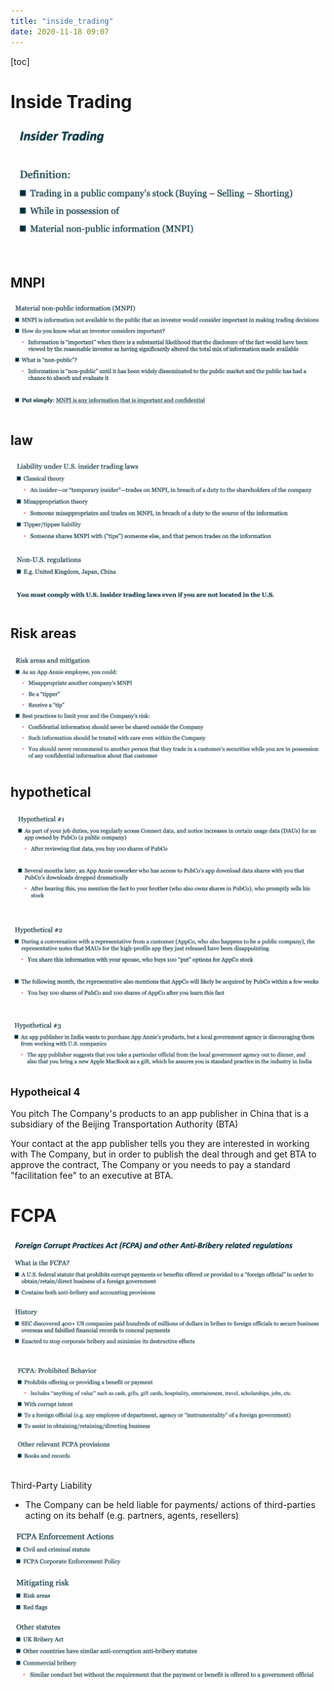 ```yaml
---
title: "inside_trading"
date: 2020-11-18 09:07
---
```

[toc]



# Inside Trading

![image-20201118090717137](inside_trading.assets/image-20201118090717137.png)





## MNPI

![image-20201118090850782](inside_trading.assets/image-20201118090850782.png)



## law

![image-20201118091304677](inside_trading.assets/image-20201118091304677.png)





## Risk areas

![image-20201118091745181](inside_trading.assets/image-20201118091745181.png)





## hypothetical

![image-20201118092536739](inside_trading.assets/image-20201118092536739.png)



![image-20201118092629834](inside_trading.assets/image-20201118092629834.png)



![image-20201118094343867](inside_trading.assets/image-20201118094343867.png)



### Hypotheical 4

You pitch The Company's products to an app publisher in China that is a subsidiary of the Beijing Transportation Authority (BTA)

Your contact at the app publisher tells you they are interested in working with The Company, but in order to publish the deal through and get BTA to approve the contract, The Company or you needs to pay a standard "facilitation fee" to an executive at BTA.



# FCPA

![image-20201118092738551](inside_trading.assets/image-20201118092738551.png)



![image-20201212115454018](inside_trading.assets/image-20201212115454018.png)



Third-Party Liability

* The Company can be held liable for payments/ actions of third-parties acting on its behalf (e.g. partners, agents, resellers)



![image-20201118093243301](inside_trading.assets/image-20201118093243301.png)

